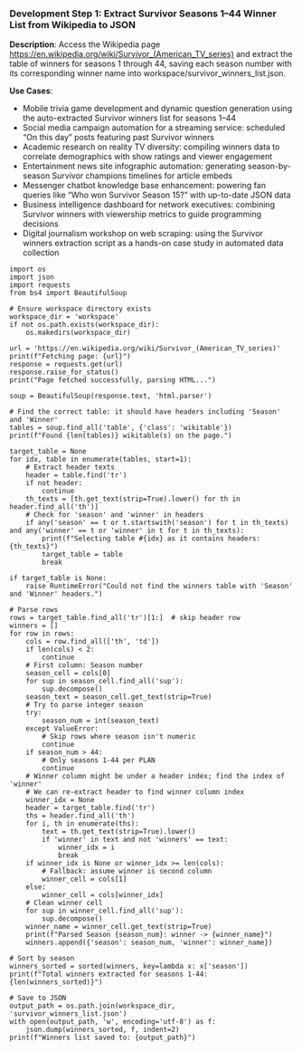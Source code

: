 ### Development Step 1: Extract Survivor Seasons 1–44 Winner List from Wikipedia to JSON

**Description**: Access the Wikipedia page https://en.wikipedia.org/wiki/Survivor_(American_TV_series) and extract the table of winners for seasons 1 through 44, saving each season number with its corresponding winner name into workspace/survivor_winners_list.json.

**Use Cases**:
- Mobile trivia game development and dynamic question generation using the auto-extracted Survivor winners list for seasons 1–44
- Social media campaign automation for a streaming service: scheduled “On this day” posts featuring past Survivor winners
- Academic research on reality TV diversity: compiling winners data to correlate demographics with show ratings and viewer engagement
- Entertainment news site infographic automation: generating season-by-season Survivor champions timelines for article embeds
- Messenger chatbot knowledge base enhancement: powering fan queries like “Who won Survivor Season 15?” with up-to-date JSON data
- Business intelligence dashboard for network executives: combining Survivor winners with viewership metrics to guide programming decisions
- Digital journalism workshop on web scraping: using the Survivor winners extraction script as a hands-on case study in automated data collection

```
import os
import json
import requests
from bs4 import BeautifulSoup

# Ensure workspace directory exists
workspace_dir = 'workspace'
if not os.path.exists(workspace_dir):
    os.makedirs(workspace_dir)

url = 'https://en.wikipedia.org/wiki/Survivor_(American_TV_series)'
print(f"Fetching page: {url}")
response = requests.get(url)
response.raise_for_status()
print("Page fetched successfully, parsing HTML...")

soup = BeautifulSoup(response.text, 'html.parser')

# Find the correct table: it should have headers including 'Season' and 'Winner'
tables = soup.find_all('table', {'class': 'wikitable'})
print(f"Found {len(tables)} wikitable(s) on the page.")

target_table = None
for idx, table in enumerate(tables, start=1):
    # Extract header texts
    header = table.find('tr')
    if not header:
        continue
    th_texts = [th.get_text(strip=True).lower() for th in header.find_all('th')]
    # Check for 'season' and 'winner' in headers
    if any('season' == t or t.startswith('season') for t in th_texts) and any('winner' == t or 'winner' in t for t in th_texts):
        print(f"Selecting table #{idx} as it contains headers: {th_texts}")
        target_table = table
        break

if target_table is None:
    raise RuntimeError("Could not find the winners table with 'Season' and 'Winner' headers.")

# Parse rows
rows = target_table.find_all('tr')[1:]  # skip header row
winners = []
for row in rows:
    cols = row.find_all(['th', 'td'])
    if len(cols) < 2:
        continue
    # First column: Season number
    season_cell = cols[0]
    for sup in season_cell.find_all('sup'):
        sup.decompose()
    season_text = season_cell.get_text(strip=True)
    # Try to parse integer season
    try:
        season_num = int(season_text)
    except ValueError:
        # Skip rows where season isn't numeric
        continue
    if season_num > 44:
        # Only seasons 1-44 per PLAN
        continue
    # Winner column might be under a header index; find the index of 'winner'
    # We can re-extract header to find winner column index
    winner_idx = None
    header = target_table.find('tr')
    ths = header.find_all('th')
    for i, th in enumerate(ths):
        text = th.get_text(strip=True).lower()
        if 'winner' in text and not 'winners' == text:
            winner_idx = i
            break
    if winner_idx is None or winner_idx >= len(cols):
        # Fallback: assume winner is second column
        winner_cell = cols[1]
    else:
        winner_cell = cols[winner_idx]
    # Clean winner cell
    for sup in winner_cell.find_all('sup'):
        sup.decompose()
    winner_name = winner_cell.get_text(strip=True)
    print(f"Parsed Season {season_num}: winner -> {winner_name}")
    winners.append({'season': season_num, 'winner': winner_name})

# Sort by season
winners_sorted = sorted(winners, key=lambda x: x['season'])
print(f"Total winners extracted for seasons 1-44: {len(winners_sorted)}")

# Save to JSON
output_path = os.path.join(workspace_dir, 'survivor_winners_list.json')
with open(output_path, 'w', encoding='utf-8') as f:
    json.dump(winners_sorted, f, indent=2)
print(f"Winners list saved to: {output_path}")

```